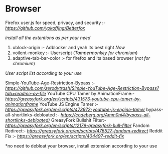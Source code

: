 # Browser

Firefox user.js for speed, privacy, and security :- *https://github.com/yokoffing/Betterfox*


*install all the extentions as per your need*

1. ublock-origin :- Adblocker and yeah its best right *Now*
2. voilent-monkey :- Userscript  (*Tampermonkey for chromium*)
3. adaptive-tab-bar-color :- for firefox and its based browser  (*not for chromium*)


*User script list according to your use*

Simple-YouTube-Age-Restriction-Bypass :- *https://github.com/zerodytrash/Simple-YouTube-Age-Restriction-Bypass?tab=readme-ov-file*
YouTube CPU Tamer by AnimationFrame:- *https://greasyfork.org/en/scripts/431573-youtube-cpu-tamer-by-animationframe*
YouTube JS Engine Tamer :- *https://greasyfork.org/en/scripts/473972-youtube-js-engine-tamer*
bypass-all-shortlinks-debloated :- *https://codeberg.org/Amm0ni4/bypass-all-shortlinks-debloated/*
GreasyFork Bullshit Filter:- *https://greasyfork.org/en/scripts/12179-greasyfork-bull-filter*
Fandom Redirect:- *https://greasyfork.org/en/scripts/476527-fandom-redirect*
Reddit Fix :- *https://greasyfork.org/en/scripts/404497-reddit-fix*

*no need to debloat your browser, install extension according to your use


